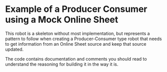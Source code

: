 # Example of a Producer Consumer using a Mock Online Sheet

This robot is a skeleton without most implementation, but represents a pattern to follow when creating a Producer-Consumer type robot that needs to get information from an Online Sheet source and keep that source updated.

The code contains documentation and comments you should read to understand the reasoning for building it in the way it is.